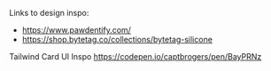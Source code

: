 Links to design inspo:

- https://www.pawdentify.com/
- https://shop.bytetag.co/collections/bytetag-silicone

Tailwind Card UI Inspo
https://codepen.io/captbrogers/pen/BayPRNz
